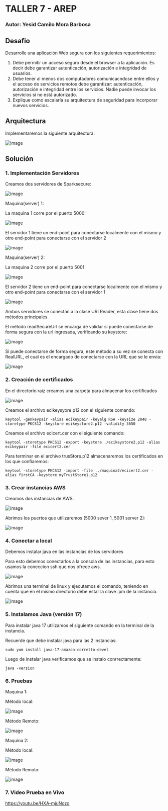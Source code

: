 # TALLER 7 - AREP

### Autor: Yesid Camilo Mora Barbosa

## Desafio

Desarrolle una aplicación Web segura con los siguientes requerimientos:

1. Debe permitir un acceso seguro desde el browser a la aplicación. Es decir debe garantizar autenticación, autorización e integridad de usuarios.
2. Debe tener al menos dos computadores comunicacndose entre ellos y el acceso de servicios remotos debe garantizar: autenticación, autorización e integridad entre los servicios. 
Nadie puede invocar los servicios si no está autorizado.
3. Explique como escalaría su arquitectura de seguridad para incorporar nuevos servicios.

## Arquitectura

Implementaremos la siguiente arquitectura:

![image](https://user-images.githubusercontent.com/98135134/226805042-98f79598-05ff-4870-bff0-3877bc39b328.png)

## Solución

### 1. Implementación Servidores

Creamos dos servidores de Sparksecure:

![image](https://user-images.githubusercontent.com/98135134/226807214-11ef04dc-c39e-4659-a2d7-439bdcf8a1ba.png)

Maquina(server) 1:

La maquina 1 corre por el puerto 5000:

![image](https://user-images.githubusercontent.com/98135134/226807402-c97f98f4-5d34-48b9-8ec9-c7cf345f49f5.png)

El servidor 1 tiene un end-point para conectarse localmente con el mismo y otro end-point para conectarse con el servidor 2

![image](https://user-images.githubusercontent.com/98135134/226808158-74ec997d-05de-47f7-ad0a-93bcbbf2dbf0.png)

Maquina(server) 2:

La maquina 2 corre por el puerto 5001:

![image](https://user-images.githubusercontent.com/98135134/226807441-d9d09718-a9e0-45ef-97ab-8f4257a318f0.png)

El servidor 2 tiene un end-point para conectarse localmente con el mismo y otro end-point para conectarse con el servidor 1

![image](https://user-images.githubusercontent.com/98135134/227738385-31b1bc05-862d-4157-81ac-88e34c1fa3fb.png)


Ambos servidores se conectan a la clase URLReader, esta clase tiene dos métodos principales

El método readSecureUrl se encarga de validar si puede conectarse de forma segura con la url ingresada, verificando su keystore:

![image](https://user-images.githubusercontent.com/98135134/226807663-61d3848e-f09d-4ef0-8081-53699a16dfd8.png)

Si puede conectarse de forma segura, este método a su vez se conecta con RealURL, el cual es el encargado de conectarse con la URL que se le envia:

![image](https://user-images.githubusercontent.com/98135134/226807786-a9a4c97a-ac50-4580-94e5-9a32de188ba7.png)

### 2. Creación de certificados

En el directorio raiz creamos una carpeta para almacenar los certificados

![image](https://user-images.githubusercontent.com/98135134/227739596-201762b0-3a34-4612-af08-c2020ddceb2d.png)

Creamos el archivo ecikeysyore.p12 con el siguiente comando:

```
keytool -genkeypair -alias ecikeypair -keyalg RSA -keysize 2048 -storetype PKCS12 -keystore ecikeystore2.p12 -validity 3650 
```

Creamos el archivo ecicert.cer con el siguiente comando:

```
keytool -storetype PKCS12 -export -keystore ./ecikeystore2.p12 -alias ecikeypair -file ecicert2.cer 
```

Para terminar en el archivo trusStore.p12 almacenaremos los certificados en los que confiaremos:

```
keytool -storetype PKCS12 -import -file ../maquina2/ecicert2.cer -alias firstCA -keystore myTrustStore1.p12
```

### 3. Crear instancias AWS

Creamos dos instancias de AWS.

![image](https://user-images.githubusercontent.com/98135134/226805259-bf4b6145-6bed-422a-b665-3c6287125bd7.png)

Abrimos los puertos que utilizaremos (5000 sever 1, 5001 server 2):

![image](https://user-images.githubusercontent.com/98135134/227738120-64507d97-d94b-4994-bf54-fb876da3660b.png)


### 4. Conectar a local

Debemos instalar java en las instancias de los servidores

Para esto debemos conectarlos a la consola de las instancias, para esto usamos la coneccion ssh que nos ofrece aws.

![image](https://user-images.githubusercontent.com/98135134/224522078-4b31bca0-c20d-4de7-95f8-27b565c00190.png)

Abrimos una terminal de linux y ejecutamos el comando, teniendo en cuenta que en el mismo directorio debe estar la clave .pm de la instancia.

![image](https://user-images.githubusercontent.com/98135134/224522087-40551feb-8157-418d-a443-ebf189d204f1.png)


### 5. Instalamos Java (versión 17)

Para instalar java 17 utilizamos el siguiente comando en la terminal de la instancia.

Recuerde que debe instalar java para las 2 instancias:

```
sudo yum install java-17-amazon-corretto-devel
```

Luego de instalar java verificamos que se instalo conrrectamente:

```
java -version
```

### 6. Pruebas

Maquina 1:

Método local:

![image](https://user-images.githubusercontent.com/98135134/226807005-52b38179-d087-4da7-9f5e-2ecb0a369cdf.png)

Método Remoto:

![image](https://user-images.githubusercontent.com/98135134/226806960-66f3f556-9ef6-401f-8dda-446b67da30e7.png)

Maquina 2: 

Método local:

![image](https://user-images.githubusercontent.com/98135134/226807043-48e9cbf1-1903-42c7-844d-1cf7d7e60f1a.png)

Método Remoto:

![image](https://user-images.githubusercontent.com/98135134/226807079-415863e8-2cbb-492f-9722-b577702c6b63.png)


### 7. Video Prueba en Vivo

https://youtu.be/HXA-mjuNozo
